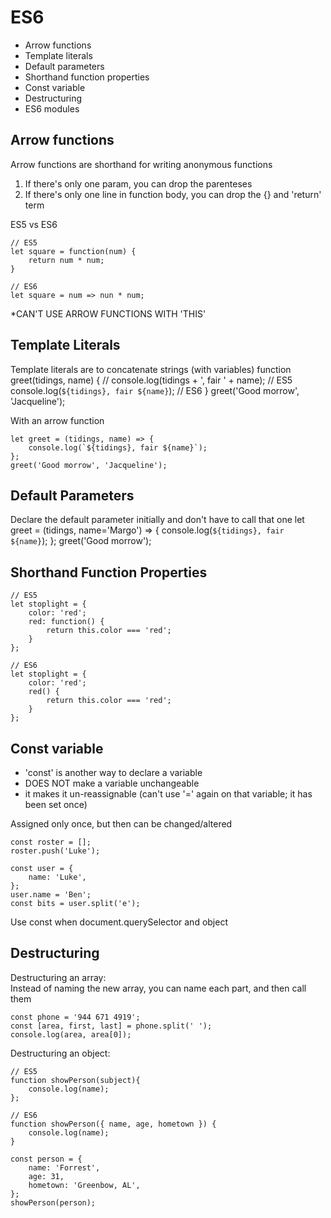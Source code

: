# ES6

- Arrow functions
- Template literals
- Default parameters
- Shorthand function properties
- Const variable
- Destructuring
- ES6 modules

## Arrow functions
Arrow functions are shorthand for writing anonymous functions

1. If there's only one param, you can drop the parenteses
2. If there's only one line in function body, you can drop the {} and 'return' term

ES5 vs ES6

	// ES5
	let square = function(num) {
		return num * num;
	}
	
	// ES6
	let square = num => nun * num;

*CAN'T USE ARROW FUNCTIONS WITH 'THIS'

## Template Literals
Template literals are to concatenate strings (with variables)
	function greet(tidings, name) {
		// console.log(tidings + ', fair ' + name); // ES5
		console.log(`${tidings}, fair ${name}`); // ES6
	}
	greet('Good morrow', 'Jacqueline');

With an arrow function

	let greet = (tidings, name) => {
		console.log(`${tidings}, fair ${name}`);
	};
	greet('Good morrow', 'Jacqueline');

## Default Parameters
Declare the default parameter initially and don't have to call that one
	let greet = (tidings, name='Margo') => {
		console.log(`${tidings}, fair ${name}`);
	};
	greet('Good morrow');

## Shorthand Function Properties
	// ES5
	let stoplight = {
		color: 'red';
		red: function() {
			return this.color === 'red';
		}
	};
	
	// ES6
	let stoplight = {
		color: 'red';
		red() {
			return this.color === 'red';
		}
	};

## Const variable
- 'const' is another way to declare a variable
- DOES NOT make a variable unchangeable
- it makes it un-reassignable (can't use '=' again on that variable; it has been set once)

Assigned only once, but then can be changed/altered

	const roster = [];
	roster.push('Luke');

	const user = {
		name: 'Luke',
	};
	user.name = 'Ben';
	const bits = user.split('e');

Use const when document.querySelector and object

## Destructuring

Destructuring an array:  
Instead of naming the new array, you can name each part, and then call them

	const phone = '944 671 4919';
	const [area, first, last] = phone.split(' ');
	console.log(area, area[0]);

Destructuring an object:  

	// ES5
	function showPerson(subject){
		console.log(name);
	};
	
	// ES6
	function showPerson({ name, age, hometown }) {
		console.log(name);
	}
	
	const person = {
		name: 'Forrest',
		age: 31,
		hometown: 'Greenbow, AL',
	};
	showPerson(person);
